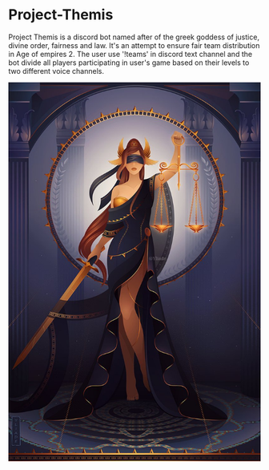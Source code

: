 # Project-Themis
Project Themis is a discord bot named after of the greek goddess of justice, divine order, fairness and law. It's an attempt to ensure fair team distribution in Age of empires 2. The user use '!teams' in discord text channel and the bot divide all players participating in user's game based on their levels to two different voice channels.

![avatar](Themis_avatar.jpg)
